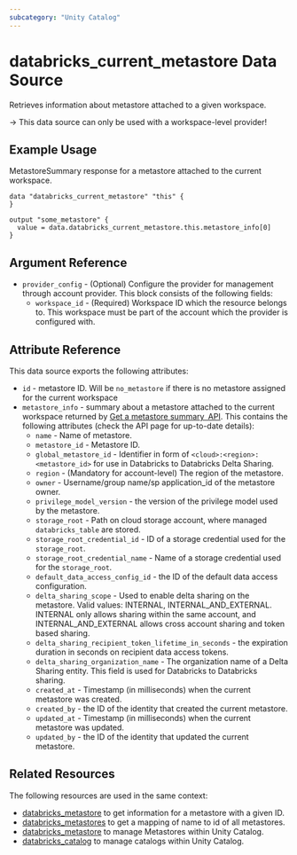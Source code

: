 ```yaml
---
subcategory: "Unity Catalog"
---
```

# databricks_current_metastore Data Source

Retrieves information about metastore attached to a given workspace.

-> This data source can only be used with a workspace-level provider!

## Example Usage

MetastoreSummary response for a metastore attached to the current workspace.

```hcl
data "databricks_current_metastore" "this" {
}

output "some_metastore" {
  value = data.databricks_current_metastore.this.metastore_info[0]
}
```

## Argument Reference

* `provider_config` - (Optional) Configure the provider for management through account provider. This block consists of the following fields:
  * `workspace_id` - (Required) Workspace ID which the resource belongs to. This workspace must be part of the account which the provider is configured with.

## Attribute Reference

This data source exports the following attributes:

* `id` - metastore ID. Will be `no_metastore` if there is no metastore assigned for the current workspace
* `metastore_info` - summary about a metastore attached to the current workspace returned by [Get a metastore summary API](https://docs.databricks.com/api/workspace/metastores/summary). This contains the following attributes (check the API page for up-to-date details):
  * `name` - Name of metastore.
  * `metastore_id` - Metastore ID.
  * `global_metastore_id` - Identifier in form of `<cloud>:<region>:<metastore_id>` for use in Databricks to Databricks Delta Sharing.
  * `region` - (Mandatory for account-level) The region of the metastore.
  * `owner` - Username/group name/sp application_id of the metastore owner.
  * `privilege_model_version` - the version of the privilege model used by the metastore.
  * `storage_root` - Path on cloud storage account, where managed `databricks_table` are stored.
  * `storage_root_credential_id` - ID of a storage credential used for the `storage_root`.
  * `storage_root_credential_name` - Name of a storage credential used for the `storage_root`.
  * `default_data_access_config_id` -  the ID of the default data access configuration.
  * `delta_sharing_scope` - Used to enable delta sharing on the metastore. Valid values: INTERNAL, INTERNAL_AND_EXTERNAL. INTERNAL only allows sharing within the same account, and INTERNAL_AND_EXTERNAL allows cross account sharing and token based sharing.
  * `delta_sharing_recipient_token_lifetime_in_seconds` - the expiration duration in seconds on recipient data access tokens.
  * `delta_sharing_organization_name` - The organization name of a Delta Sharing entity. This field is used for Databricks to Databricks sharing.
  * `created_at` - Timestamp (in milliseconds) when the current metastore was created.
  * `created_by` - the ID of the identity that created the current metastore.
  * `updated_at` - Timestamp (in milliseconds) when the current metastore was updated.
  * `updated_by` - the ID of the identity that updated the current metastore.

## Related Resources

The following resources are used in the same context:

* [databricks_metastore](./metastore.md) to get information for a metastore with a given ID.
* [databricks_metastores](./metastores.md) to get a mapping of name to id of all metastores.
* [databricks_metastore](../resources/metastore.md) to manage Metastores within Unity Catalog.
* [databricks_catalog](../resources/catalog.md) to manage catalogs within Unity Catalog.
